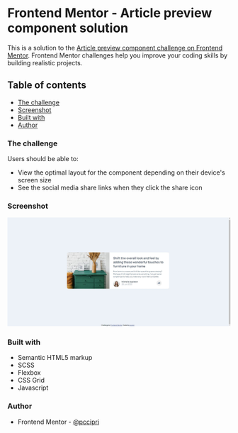 # Frontend Mentor - Article preview component solution

This is a solution to the [Article preview component challenge on Frontend Mentor](https://www.frontendmentor.io/challenges/article-preview-component-dYBN_pYFT). Frontend Mentor challenges help you improve your coding skills by building realistic projects. 

## Table of contents

- [The challenge](#the-challenge)
- [Screenshot](#screenshot)
- [Built with](#built-with)
- [Author](#author)


### The challenge

Users should be able to:

- View the optimal layout for the component depending on their device's screen size
- See the social media share links when they click the share icon

### Screenshot

![My project](./screenshot.JPG)

### Built with

- Semantic HTML5 markup
- SCSS
- Flexbox
- CSS Grid
- Javascript

### Author

- Frontend Mentor - [@pccipri](https://www.frontendmentor.io/profile/pccipri)
